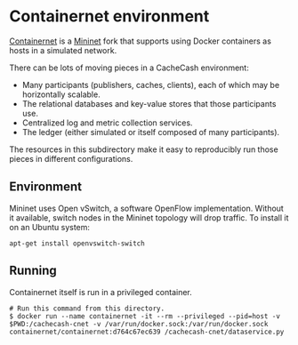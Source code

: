 # Containernet environment

[Containernet](https://github.com/containernet/containernet) is a [Mininet](https://github.com/mininet/mininet) fork
that supports using Docker containers as hosts in a simulated network.

There can be lots of moving pieces in a CacheCash environment:
- Many participants (publishers, caches, clients), each of which may be horizontally scalable.
- The relational databases and key-value stores that those participants use.
- Centralized log and metric collection services.
- The ledger (either simulated or itself composed of many participants).

The resources in this subdirectory make it easy to reproducibly run those pieces in different configurations.

## Environment

Mininet uses Open vSwitch, a software OpenFlow implementation.  Without it available, switch nodes in the Mininet
topology will drop traffic.  To install it on an Ubuntu system:

```
apt-get install openvswitch-switch
```

## Running

Containernet itself is run in a privileged container.

```
# Run this command from this directory.
$ docker run --name containernet -it --rm --privileged --pid=host -v $PWD:/cachecash-cnet -v /var/run/docker.sock:/var/run/docker.sock containernet/containernet:d764c67ec639 /cachecash-cnet/dataservice.py
```
